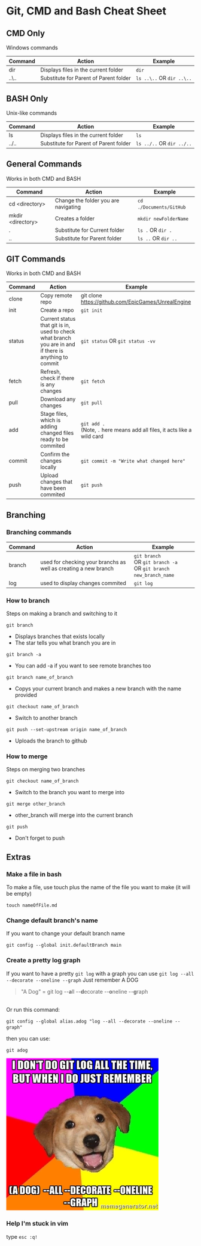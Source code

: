 # Git, CMD and Bash Cheat Sheet


## CMD Only 
Windows commands

| Command			| Action			| Example			|
|-------------------|-------------------|-------------------|
| dir				|	Displays files in the current folder | `dir`|
| ..\\..			|	Substitute for Parent of Parent folder |	`ls ..\..` OR `dir ..\..` |		

## BASH Only 
Unix-like commands

| Command			| Action			| Example			|
|-------------------|-------------------|-------------------|
| ls				|	Displays files in the current folder | `ls`|
| ..\/..			|	Substitute for Parent of Parent folder |	`ls ../..` OR `dir ../..` |		

## General Commands
Works in both CMD and BASH

| Command			| Action			| Example			|
|-------------------|-------------------|-------------------|
| cd \<directory>	|	Change the folder you are navigating |	`cd ./Documents/GitHub` |
| mkdir	\<directory>|	Creates a folder	| `mkdir newFolderName` |
| .					|	Substitute for Current folder 	| `ls .` OR `dir .` |
| ..				|	Substitute for Parent folder	| `ls ..` OR `dir ..` |

## GIT Commands 
Works in both CMD and BASH


| Command			| Action			| Example			|
|-------------------|-------------------|-------------------|
| clone				| Copy remote repo	| git clone https://github.com/EpicGames/UnrealEngine			|
| init				| Create a repo		| `git init` |
| status			| Current status that git is in, used to check what branch you are in and if there is anything to commit| `git status` OR `git status -vv` |
| fetch				| Refresh, check if there is any changes | `git fetch`
| pull				| Download any changes					| `git pull`
| add				| Stage files, which is adding changed files ready to be commited	| `git add .` <br> (Note, `.` here means add all files, it acts like a wild card |
| commit			| Confirm the changes locally | `git commit -m "Write what changed here" `
| push				| Upload changes that have been commited | `git push`

## Branching

### Branching commands
| Command			| Action			| Example			|
|-------------------|-------------------|-------------------|
| branch			| used for checking your branchs as well as creating a new branch | `git branch` <br> OR `git branch -a` <br> OR `git branch new_branch_name`
| log				| used to display changes commited | `git log` |


### How to branch

Steps on making a branch and switching to it

```
git branch
```
* Displays branches that exists locally
* The star tells you what branch you are in
```
git branch -a
```
* You can add -a if you want to see remote branches too
```
git branch name_of_branch
```
* Copys your current branch and makes a new branch with the name provided
```
git checkout name_of_branch
```
* Switch to another branch
```
git push --set-upstream origin name_of_branch
```
* Uploads the branch to github



### How to merge

Steps on merging two branches

```
git checkout name_of_branch
```
* Switch to the branch you want to merge into

```
git merge other_branch
```
* other_branch will merge into the current branch
```
git push
```
* Don't forget to push

## Extras

### Make a file in bash
To make a file, use touch plus the name of the file you want to make (it will be empty)
```
touch nameOfFile.md
```

### Change default branch's name
If you want to change your default branch name
```
git config --global init.defaultBranch main
```

### Create a pretty log graph
If you want to have a pretty `git log` with a graph you can use `git log --all --decorate --oneline --graph`
Just remember A DOG
> "A Dog" = git log --**a**ll --**d**ecorate --**o**neline --**g**raph

<br>Or run this command:
```
git config --global alias.adog "log --all --decorate --oneline --graph"
```
then you can use:
```
git adog
```
![adog](./Screenshots/adog.jpg)

### Help I'm stuck in vim
type `esc :q!`



